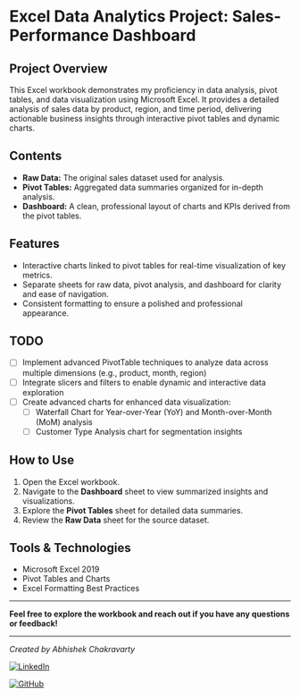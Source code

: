 # Excel Data Analytics Project: Sales-Performance Dashboard

## Project Overview

This Excel workbook demonstrates my proficiency in data analysis, pivot tables, and data visualization using Microsoft Excel. It provides a detailed analysis of sales data by product, region, and time period, delivering actionable business insights through interactive pivot tables and dynamic charts.

## Contents

- **Raw Data:** The original sales dataset used for analysis.
- **Pivot Tables:** Aggregated data summaries organized for in-depth analysis.
- **Dashboard:** A clean, professional layout of charts and KPIs derived from the pivot tables.

## Features

- Interactive charts linked to pivot tables for real-time visualization of key metrics.
- Separate sheets for raw data, pivot analysis, and dashboard for clarity and ease of navigation.
- Consistent formatting to ensure a polished and professional appearance.

## TODO

- [ ] Implement advanced PivotTable techniques to analyze data across multiple dimensions (e.g., product, month, region)
- [ ] Integrate slicers and filters to enable dynamic and interactive data exploration
- [ ] Create advanced charts for enhanced data visualization:
  - [ ] Waterfall Chart for Year-over-Year (YoY) and Month-over-Month (MoM) analysis
  - [ ] Customer Type Analysis chart for segmentation insights

## How to Use

1. Open the Excel workbook.
2. Navigate to the **Dashboard** sheet to view summarized insights and visualizations.
3. Explore the **Pivot Tables** sheet for detailed data summaries.
4. Review the **Raw Data** sheet for the source dataset.

## Tools & Technologies

- Microsoft Excel 2019
- Pivot Tables and Charts
- Excel Formatting Best Practices

---

**Feel free to explore the workbook and reach out if you have any questions or feedback!**

---

_Created by Abhishek Chakravarty_

[![LinkedIn](https://img.shields.io/badge/LinkedIn-Profile-blue?style=for-the-badge&logo=linkedin&logoColor=white)](https://www.linkedin.com/in/iamchakravarty/)

[![GitHub](https://img.shields.io/badge/GitHub-Profile-black?style=for-the-badge&logo=github&logoColor=white)](https://github.com/Chakru)
